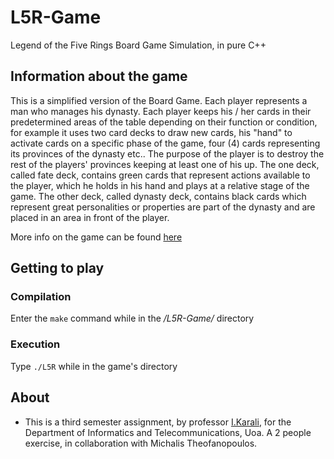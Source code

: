 # L5R-Game
Legend of the Five Rings Board Game Simulation, in pure C++


## Information about the game

This is a simplified version of the Board Game. Each player represents a man who manages his dynasty. Each player keeps his / her cards 
in their predetermined areas of the table depending on their function or condition, for example it uses two card decks to draw new cards,
his "hand" to activate cards on a specific phase of the game, four (4) cards representing its provinces of the dynasty etc.. The purpose 
of the player is to destroy the rest of the players' provinces keeping at least one of his up. The one deck, called fate deck, contains 
green cards that represent actions available to the player, which he holds in his hand and plays at a relative stage of the game. The 
other deck, called dynasty deck, contains black cards which represent great personalities or properties are part of the dynasty and are placed in an area in front of the player.


More info on the game can be found [here](https://en.wikipedia.org/wiki/Legend_of_the_Five_Rings)

## Getting to play

### Compilation

Enter the ``` make ``` command while in the */L5R-Game/* directory

### Execution 

Type ``` ./L5R ``` while in the game's directory



## About
- This is a third semester assignment, by professor [I.Karali](http://cgi.di.uoa.gr/~izambo/ENG.html), for the Department of Informatics and Telecommunications, Uoa. A 2 people exercise, in collaboration with Michalis Theofanopoulos.
